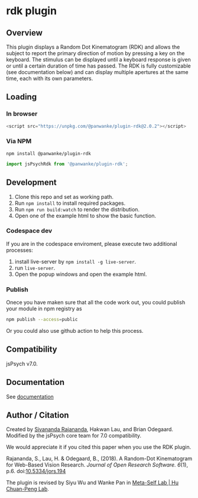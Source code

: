 # rdk plugin

## Overview

This plugin displays a Random Dot Kinematogram (RDK) and allows the subject to report the primary direction of motion by pressing a key on the keyboard. The stimulus can be displayed until a keyboard response is given or until a certain duration of time has passed. The RDK is fully customizable (see documentation below) and can display multiple apertures at the same time, each with its own parameters.

## Loading

### In browser

```js
<script src="https://unpkg.com/@panwanke/plugin-rdk@2.0.2"></script>
```

### Via NPM

```
npm install @panwanke/plugin-rdk
```

```js
import jsPsychRdk from '@panwanke/plugin-rdk';
```

## Development

1. Clone this repo and set as working path.
2. Run `npm install` to install required packages.
3. Run `npm run build:watch` to render the distribution.
4. Open one of the example html to show the basic function.

### Codespace dev

If you are in the codespace enviroment, please execute two additional processes: 
1. install live-server by `npm install -g live-server`. 
2. run `live-server`. 
3. Open the popup windows and open the example html.  

### Publish

Onece you have maken sure that all the code work out, you could publish your module in npm registry as 

```bash
npm publish --access=public
```

Or you could also use github action to help this process. 

## Compatibility

jsPsych v7.0.

## Documentation

See [documentation](docs/jspsych-rdk_revised.md)

## Author / Citation

Created by [Sivananda Rajananda](https://github.com/vrsivananda), Hakwan Lau, and Brian Odegaard. Modified by the jsPsych core team for 7.0 compatibility.

We would appreciate it if you cited this paper when you use the RDK plugin.

Rajananda, S., Lau, H. & Odegaard, B., (2018). A Random-Dot Kinematogram for Web-Based Vision Research. *Journal of Open Research Software. 6*(1), p.6. doi:[10.5334/jors.194](http://doi.org/10.5334/jors.194)

The plugin is revised by Siyu Wu and Wanke Pan in [Meta-Self Lab | Hu Chuan-Peng Lab](https://huchuanpeng.com/). 
